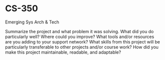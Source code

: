 # CS-350
Emerging Sys Arch &amp; Tech


Summarize the project and what problem it was solving.
What did you do particularly well?
Where could you improve?
What tools and/or resources are you adding to your support network?
What skills from this project will be particularly transferable to other projects and/or course work?
How did you make this project maintainable, readable, and adaptable?

